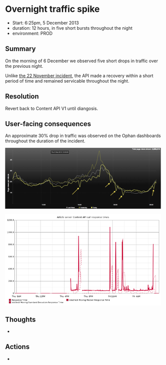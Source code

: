 
# Overnight traffic spike

- Start: 6:25pm, 5 December 2013
- duration: 12 hours, in five short bursts throughout the night 
- environment: PROD

## Summary

On the morning of 6 December we observed five short drops in traffic over the previous night.

Unlike [the 22 November incident](2013-11-22.md), the API made a recovery within a short period of time and remained servicable throughout the night.

## Resolution

Revert back to Content API V1 until diangosis.

## User-facing consequences

An approximate 30% drop in traffic was observed on the Ophan dashboards throughout the duration of the incident.

![five short drops on the ophan dashboard](images/2013-12-06-ophan.png)

![elastic search response times](images/2013-12-06-elastic-searh-response-times.png)

## Thoughts

-  

## Actions

-  
